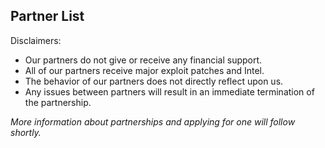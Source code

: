 ## Partner List

Disclaimers:
- Our partners do not give or receive any financial support.
- All of our partners receive major exploit patches and Intel.
- The behavior of our partners does not directly reflect upon us.
- Any issues between partners will result in an immediate termination of the partnership.

_More information about partnerships and applying for one will follow shortly._


